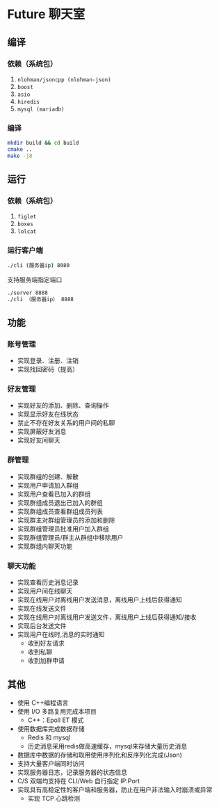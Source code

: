 # Future 聊天室

## 编译

### 依赖（系统包）

1. `nlohman/jsoncpp (nlohman-json)`
2. `boost`
3. `asio`
4. `hiredis`
5. `mysql (mariadb)`

### 编译

```sh
mkdir build && cd build
cmake ..
make -j8
```

## 运行

### 依赖（系统包）

1. `figlet`
2. `boxes`
3. `lolcat`

### 运行客户端

```sh
./cli (服务器ip) 8080
```

支持服务端指定端口

```sh
./server 8888
./cli （服务器ip） 8888
```

## 功能

### 账号管理

- 实现登录、注册、注销
- 实现找回密码（提高）

### 好友管理

- 实现好友的添加、删除、查询操作
- 实现显示好友在线状态
- 禁止不存在好友关系的用户间的私聊
- 实现屏蔽好友消息
- 实现好友间聊天

### 群管理

- 实现群组的创建、解散
- 实现用户申请加入群组
- 实现用户查看已加入的群组
- 实现群组成员退出已加入的群组
- 实现群组成员查看群组成员列表
- 实现群主对群组管理员的添加和删除
- 实现群组管理员批准用户加入群组
- 实现群组管理员/群主从群组中移除用户
- 实现群组内聊天功能

### 聊天功能

- 实现查看历史消息记录
- 实现用户间在线聊天
- 实现在线用户对离线用户发送消息，离线用户上线后获得通知
- 实现在线发送文件
- 实现在线用户对离线用户发送文件，离线用户上线后获得通知/接收
- 实现后台发送文件
- 实现用户在线时,消息的实时通知
  - 收到好友请求
  - 收到私聊
  - 收到加群申请

## 其他

- 使用 C++编程语言
- 使用 I/O 多路复用完成本项目
  - C++：Epoll ET 模式
- 使用数据库完成数据存储
  - Redis 和 mysql
  - 历史消息采用redis做高速缓存，mysql来存储大量历史消息
- 数据库中数据的存储和取用使用序列化和反序列化完成(Json)
- 支持大量客户端同时访问
- 实现服务器日志，记录服务器的状态信息
- C/S 双端均支持在 CLI/Web 自行指定 IP:Port
- 实现具有高稳定性的客户端和服务器，防止在用户非法输入时崩溃或异常
  - 实现 TCP 心跳检测
